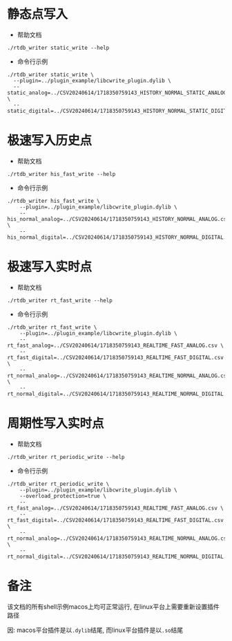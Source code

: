 # 静态点写入
* 帮助文档
```shell
./rtdb_writer static_write --help
```
* 命令行示例
```shell
./rtdb_writer static_write \
  --plugin=../plugin_example/libcwrite_plugin.dylib \
  --static_analog=../CSV20240614/1718350759143_HISTORY_NORMAL_STATIC_ANALOG.csv \
  --static_digital=../CSV20240614/1718350759143_HISTORY_NORMAL_STATIC_DIGITAL.csv 
```

# 极速写入历史点

* 帮助文档
```shell
./rtdb_writer his_fast_write --help
```
* 命令行示例
```shell
./rtdb_writer his_fast_write \
    --plugin=../plugin_example/libcwrite_plugin.dylib \
    --his_normal_analog=../CSV20240614/1718350759143_HISTORY_NORMAL_ANALOG.csv \
    --his_normal_digital=../CSV20240614/1718350759143_HISTORY_NORMAL_DIGITAL.csv 
```

# 极速写入实时点

* 帮助文档
```shell
./rtdb_writer rt_fast_write --help
```
* 命令行示例
```shell
./rtdb_writer rt_fast_write \
    --plugin=../plugin_example/libcwrite_plugin.dylib \
    --rt_fast_analog=../CSV20240614/1718350759143_REALTIME_FAST_ANALOG.csv \
    --rt_fast_digital=../CSV20240614/1718350759143_REALTIME_FAST_DIGITAL.csv \
    --rt_normal_analog=../CSV20240614/1718350759143_REALTIME_NORMAL_ANALOG.csv \
    --rt_normal_digital=../CSV20240614/1718350759143_REALTIME_NORMAL_DIGITAL.csv
```

# 周期性写入实时点
* 帮助文档
```shell
./rtdb_writer rt_periodic_write --help
```
* 命令行示例
```shell
./rtdb_writer rt_periodic_write \
    --plugin=../plugin_example/libcwrite_plugin.dylib \
    --overload_protection=true \
    --rt_fast_analog=../CSV20240614/1718350759143_REALTIME_FAST_ANALOG.csv \
    --rt_fast_digital=../CSV20240614/1718350759143_REALTIME_FAST_DIGITAL.csv \
    --rt_normal_analog=../CSV20240614/1718350759143_REALTIME_NORMAL_ANALOG.csv \
    --rt_normal_digital=../CSV20240614/1718350759143_REALTIME_NORMAL_DIGITAL.csv
```

# 备注
该文档的所有shell示例macos上均可正常运行, 在linux平台上需要重新设置插件路径

因:  macos平台插件是以```.dylib```结尾, 而linux平台插件是以```.so```结尾